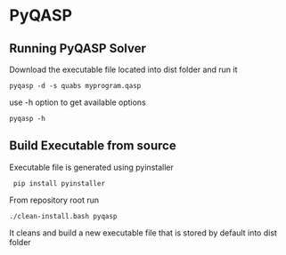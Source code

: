 # PyQASP

## Running PyQASP Solver
Download the executable file located into dist folder and run it
```
pyqasp -d -s quabs myprogram.qasp
```
use -h option to get available options
```
pyqasp -h 
```
## Build Executable from source
Executable file is generated using pyinstaller 
```
 pip install pyinstaller
 ```
 From repository root run
 ```
 ./clean-install.bash pyqasp
 ```
 It cleans and build a new executable file that is stored by default into dist folder
